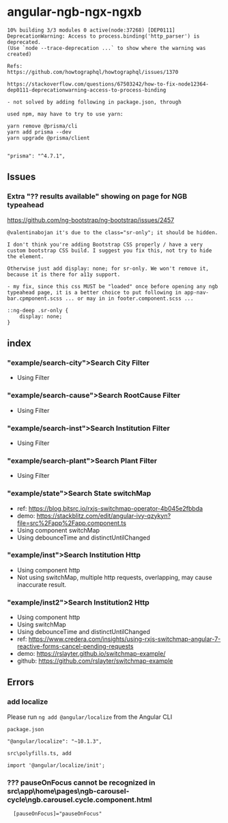 # angular-ngb-ngx-ngxb

```
10% building 3/3 modules 0 active(node:37268) [DEP0111] DeprecationWarning: Access to process.binding('http_parser') is deprecated.
(Use `node --trace-deprecation ...` to show where the warning was created)

Refs:
https://github.com/howtographql/howtographql/issues/1370

https://stackoverflow.com/questions/67503242/how-to-fix-node12364-dep0111-deprecationwarning-access-to-process-binding

- not solved by adding following in package.json, through

used npm, may have to try to use yarn:

yarn remove @prisma/cli
yarn add prisma --dev
yarn upgrade @prisma/client


"prisma": "^4.7.1",
```

## Issues

### Extra "?? results available" showing on page for NGB typeahead

https://github.com/ng-bootstrap/ng-bootstrap/issues/2457

```
@valentinabojan it's due to the class="sr-only"; it should be hidden.

I don't think you're adding Bootstrap CSS properly / have a very custom bootstrap CSS build. I suggest you fix this, not try to hide the element.

Otherwise just add display: none; for sr-only. We won't remove it, because it is there for a11y support.

- my fix, since this css MUST be "loaded" once before opening any ngb typeahead page, it is a better choice to put following in app-nav-bar.cpmponent.scss ... or may in in footer.component.scss ...

::ng-deep .sr-only {
    display: none;
}

```

## index

### "example/search-city">Search City Filter

- Using Filter

### "example/search-cause">Search RootCause Filter

- Using Filter

### "example/search-inst">Search Institution Filter

- Using Filter

### "example/search-plant">Search Plant Filter

- Using Filter

### "example/state">Search State switchMap

- ref: https://blog.bitsrc.io/rxjs-switchmap-operator-4b045e2fbbda
- demo: https://stackblitz.com/edit/angular-ivy-qzykyn?file=src%2Fapp%2Fapp.component.ts
- Using component switchMap
- Using debounceTime and distinctUntilChanged

### "example/inst">Search Institution Http

- Using component http
- Not using switchMap, multiple http requests, overlapping, may cause inaccurate result.

### "example/inst2">Search Institution2 Http

- Using component http
- Using switchMap
- Using debounceTime and distinctUntilChanged
- ref: https://www.credera.com/insights/using-rxjs-switchmap-angular-7-reactive-forms-cancel-pending-requests
- demo: https://rslayter.github.io/switchmap-example/
- github: https://github.com/rslayter/switchmap-example

## Errors

### add localize

Please run `ng add @angular/localize` from the Angular CLI

```
package.json

"@angular/localize": "~10.1.3",

src\polyfills.ts, add

import '@angular/localize/init';

```

### ??? pauseOnFocus cannot be recognized in src\app\home\pages\ngb-carousel-cycle\ngb.carousel.cycle.component.html

```
  [pauseOnFocus]="pauseOnFocus"

```
